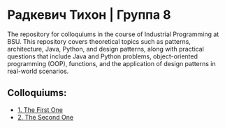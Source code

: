# Радкевич Тихон | Группа 8 

The repository for colloquiums in the course of Industrial Programming at BSU. This repository covers theoretical topics such as patterns, architecture, Java, Python, and design patterns, along with practical questions that include Java and Python problems, object-oriented programming (OOP), functions, and the application of design patterns in real-world scenarios.

## Colloquiums:

- [1. The First One](TheFirst)
- [2. The Second One](TheSecond)
